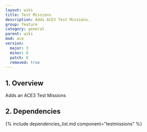```yaml
---
layout: wiki
title: Test Missions
description: Adds ACE3 Test Missions.
group: feature
category: general
parent: wiki
mod: ace
version:
  major: 3
  minor: 6
  patch: 0
  removed: true
---
```


## 1. Overview

Adds an ACE3 Test Missions

## 2. Dependencies

{% include dependencies_list.md component="testmissions" %}
